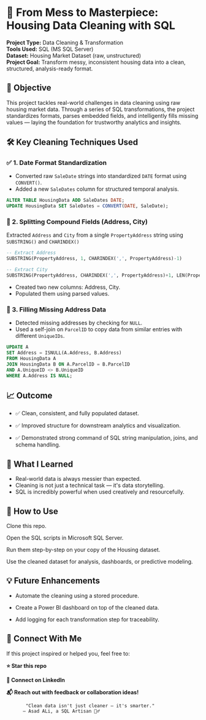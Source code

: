 # 🧼 From Mess to Masterpiece: Housing Data Cleaning with SQL

**Project Type:** Data Cleaning & Transformation  
**Tools Used:** SQL (MS SQL Server)  
**Dataset:** Housing Market Dataset (raw, unstructured)  
**Project Goal:** Transform messy, inconsistent housing data into a clean, structured, analysis-ready format.



## 🎯 Objective

This project tackles real-world challenges in data cleaning using raw housing market data. Through a series of SQL transformations, the project standardizes formats, parses embedded fields, and intelligently fills missing values — laying the foundation for trustworthy analytics and insights.


## 🛠️ Key Cleaning Techniques Used

### ✅ 1. **Date Format Standardization**
- Converted raw `SaleDate` strings into standardized `DATE` format using `CONVERT()`.
- Added a new `SaleDates` column for structured temporal analysis.

```sql
ALTER TABLE HousingData ADD SaleDates DATE;
UPDATE HousingData SET SaleDates = CONVERT(DATE, SaleDate);
```
### 🧾 2. Splitting Compound Fields (Address, City)
Extracted `Address` and `City` from a single `PropertyAddress` string using `SUBSTRING()` and `CHARINDEX()`
```sql
-- Extract Address
SUBSTRING(PropertyAddress, 1, CHARINDEX(',', PropertyAddress)-1)

-- Extract City
SUBSTRING(PropertyAddress, CHARINDEX(',', PropertyAddress)+1, LEN(PropertyAddress))
```
- Created two new columns: Address, City.
- Populated them using parsed values.
### 🔄 3. Filling Missing Address Data
- Detected missing addresses by checking for `NULL`.
- Used a self-join on `ParcelID` to copy data from similar entries with different `UniqueIDs`.
```sql
UPDATE A
SET Address = ISNULL(A.Address, B.Address)
FROM HousingData A
JOIN HousingData B ON A.ParcelID = B.ParcelID
AND A.UniqueID <> B.UniqueID
WHERE A.Address IS NULL;
```
## 📈 Outcome
- ✅ Clean, consistent, and fully populated dataset.

- ✅ Improved structure for downstream analytics and visualization.

- ✅ Demonstrated strong command of SQL string manipulation, joins, and schema handling.

## 🧠 What I Learned
- Real-world data is always messier than expected.
- Cleaning is not just a technical task — it's data storytelling.
- SQL is incredibly powerful when used creatively and resourcefully.

## 📌 How to Use
Clone this repo.

Open the SQL scripts in Microsoft SQL Server.

Run them step-by-step on your copy of the Housing dataset.

Use the cleaned dataset for analysis, dashboards, or predictive modeling.

## 💡 Future Enhancements
- Automate the cleaning using a stored procedure.

- Create a Power BI dashboard on top of the cleaned data.

- Add logging for each transformation step for traceability.

## 🚀 Connect With Me
If this project inspired or helped you, feel free to:

**⭐ Star this repo**

**🤝 Connect on LinkedIn**

**📬 Reach out with feedback or collaboration ideas!**

           "Clean data isn't just cleaner — it's smarter."
          — Asad ALi, a SQL Artisan 🧙‍♂️
